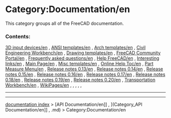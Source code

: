 # Category:Documentation/en
This category groups all of the FreeCAD documentation.

### Contents:

[3D input devices/en](3D_input_devices/en.md) , [ANSI templates/en](ANSI_templates/en.md) , [Arch templates/en](Arch_templates/en.md) , [Civil Engineering Workbench/en](Civil_Engineering_Workbench/en.md) , [Drawing templates/en](Drawing_templates/en.md) , [FreeCAD Community Portal/en](FreeCAD_Community_Portal/en.md) , [Frequently asked questions/en](Frequently_asked_questions/en.md) , [Help FreeCAD/en](Help_FreeCAD/en.md) , [Interesting links/en](Interesting_links/en.md) , [Main Page/en](Main_Page/en.md) , [Misc templates/en](Misc_templates/en.md) , [Online Help Toc/en](Online_Help_Toc/en.md) , [Part Measure Menu/en](Part_Measure_Menu/en.md) , [Release notes 0.13/en](Release_notes_0.13/en.md) , [Release notes 0.14/en](Release_notes_0.14/en.md) , [Release notes 0.15/en](Release_notes_0.15/en.md) , [Release notes 0.16/en](Release_notes_0.16/en.md) , [Release notes 0.17/en](Release_notes_0.17/en.md) , [Release notes 0.18/en](Release_notes_0.18/en.md) , [Release notes 0.19/en](Release_notes_0.19/en.md) , [Release notes 0.20/en](Release_notes_0.20/en.md) , [Transportation Workbench/en](Transportation_Workbench/en.md) , [WikiPages/en](WikiPages/en.md) , , , , ,

_ _ _ _ _ _

---
[documentation index](../README.md) > [API Documentation/en]] , ](Category_API Documentation/en]] , .md) > Category:Documentation/en
